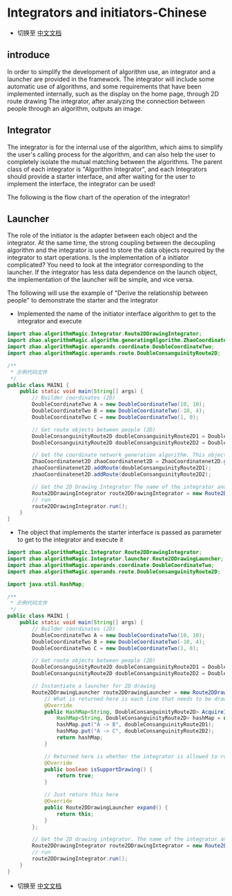 # Integrators and initiators-Chinese

- 切换至 [中文文档]()

## introduce

In order to simplify the development of algorithm use, an integrator and a launcher are provided in the framework. The
integrator will include some automatic use of algorithms, and some requirements that have been implemented internally,
such as the display on the home page, through 2D route drawing The integrator, after analyzing the connection between
people through an algorithm, outputs an image.

## Integrator

The integrator is for the internal use of the algorithm, which aims to simplify the user's calling process for the
algorithm, and can also help the user to completely isolate the mutual matching between the algorithms. The parent class
of each integrator is "Algorithm Integrator", and each Integrators should provide a starter interface, and after waiting
for the user to implement the interface, the integrator can be used!

The following is the flow chart of the operation of the integrator!
![]()

## Launcher

The role of the initiator is the adapter between each object and the integrator. At the same time, the strong coupling
between the decoupling algorithm and the integrator is used to store the data objects required by the integrator to
start operations. Is the implementation of a initiator complicated? You need to look at the integrator corresponding to
the launcher. If the integrator has less data dependence on the launch object, the implementation of the launcher will
be simple, and vice versa.

The following will use the example of "Derive the relationship between people" to demonstrate the starter and the
integrator

- Implemented the name of the initiator interface algorithm to get to the integrator and execute

```java
import zhao.algorithmMagic.Integrator.Route2DDrawingIntegrator;
import zhao.algorithmMagic.algorithm.generatingAlgorithm.ZhaoCoordinatenet2D;
import zhao.algorithmMagic.operands.coordinate.DoubleCoordinateTwo;
import zhao.algorithmMagic.operands.route.DoubleConsanguinityRoute2D;

/**
 * 示例代码文件
 */
public class MAIN1 {
    public static void main(String[] args) {
        // Builder coordinates (2D)
        DoubleCoordinateTwo A = new DoubleCoordinateTwo(10, 10);
        DoubleCoordinateTwo B = new DoubleCoordinateTwo(-10, 4);
        DoubleCoordinateTwo C = new DoubleCoordinateTwo(1, 0);

        // Get route objects between people (2D)
        DoubleConsanguinityRoute2D doubleConsanguinityRoute2D1 = DoubleConsanguinityRoute2D.parse("A -> B", A, B);
        DoubleConsanguinityRoute2D doubleConsanguinityRoute2D2 = DoubleConsanguinityRoute2D.parse("A -> C", A, C);

        // Get the coordinate network generation algorithm. This object is the class that implements the starter interface, and it is also an algorithm itself.法
        ZhaoCoordinatenet2D zhaoCoordinatenet2D = ZhaoCoordinatenet2D.getInstance("Z");
        zhaoCoordinatenet2D.addRoute(doubleConsanguinityRoute2D1);
        zhaoCoordinatenet2D.addRoute(doubleConsanguinityRoute2D2);

        // Get the 2D Drawing Integrator The name of the integrator and the name of the launcher are specified here! The initiator is our algorithm
        Route2DDrawingIntegrator route2DDrawingIntegrator = new Route2DDrawingIntegrator("2DDrawingIntegrator", "Z");
        // run
        route2DDrawingIntegrator.run();
    }
}
```

- The object that implements the starter interface is passed as parameter to get to the integrator and execute it

```java
import zhao.algorithmMagic.Integrator.Route2DDrawingIntegrator;
import zhao.algorithmMagic.Integrator.launcher.Route2DDrawingLauncher;
import zhao.algorithmMagic.operands.coordinate.DoubleCoordinateTwo;
import zhao.algorithmMagic.operands.route.DoubleConsanguinityRoute2D;

import java.util.HashMap;

/**
 * 示例代码文件
 */
public class MAIN1 {
    public static void main(String[] args) {
        // Builder coordinates (2D)
        DoubleCoordinateTwo A = new DoubleCoordinateTwo(10, 10);
        DoubleCoordinateTwo B = new DoubleCoordinateTwo(-10, 4);
        DoubleCoordinateTwo C = new DoubleCoordinateTwo(1, 0);

        // Get route objects between people (2D)
        DoubleConsanguinityRoute2D doubleConsanguinityRoute2D1 = DoubleConsanguinityRoute2D.parse("A -> B", A, B);
        DoubleConsanguinityRoute2D doubleConsanguinityRoute2D2 = DoubleConsanguinityRoute2D.parse("A -> C", A, C);

        // Instantiate a launcher for 2D drawing
        Route2DDrawingLauncher route2DDrawingLauncher = new Route2DDrawingLauncher() {
            // What is returned here is each line that needs to be drawn
            @Override
            public HashMap<String, DoubleConsanguinityRoute2D> AcquireImageDataSet() {
                HashMap<String, DoubleConsanguinityRoute2D> hashMap = new HashMap<>();
                hashMap.put("A -> B", doubleConsanguinityRoute2D1);
                hashMap.put("A -> C", doubleConsanguinityRoute2D2);
                return hashMap;
            }

            // Returned here is whether the integrator is allowed to run, that is, to determine whether the integrator can run
            @Override
            public boolean isSupportDrawing() {
                return true;
            }

            // Just return this here
            @Override
            public Route2DDrawingLauncher expand() {
                return this;
            }
        };

        // Get the 2D drawing integrator. The name of the integrator and the object parameters of the launcher are specified here
        Route2DDrawingIntegrator route2DDrawingIntegrator = new Route2DDrawingIntegrator("2DDrawingIntegrator", route2DDrawingLauncher);
        // run
        route2DDrawingIntegrator.run();
    }
}

```

- 切换至 [中文文档]()